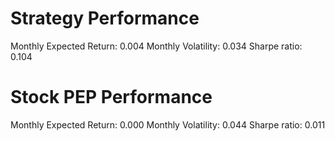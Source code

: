 # Strategy Performance
Monthly Expected Return: 0.004
Monthly Volatility: 0.034
Sharpe ratio: 0.104
# Stock PEP Performance
Monthly Expected Return: 0.000
Monthly Volatility: 0.044
Sharpe ratio: 0.011
